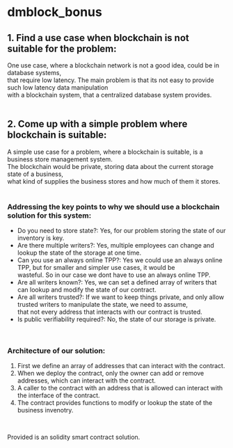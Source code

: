 # dmblock_bonus <br />

## 1. Find a use case when blockchain is not suitable for the problem: <br />
One use case, where a blockchain network is not a good idea, could be in database systems, <br />
that require low latency. The main problem is that its not easy to provide such low latency data manipulation <br />
with a blockchain system, that a centralized database system provides. <br />
<br />

## 2. Come up with a simple problem where blockchain is suitable: <br />
A simple use case for a problem, where a blockchain is suitable, is a business store management system. <br />
The blockchain would be private, storing data about the current storage state of a business, <br />
what kind of supplies the business stores and how much of them it stores. <br />
<br />

### Addressing the key points to why we should use a blockchain solution for this system: <br />
* Do you need to store state?: Yes, for our problem storing the state of our inventory is key. <br />
* Are there multiple writers?: Yes, multiple employees can change and lookup the state of the storage at one time. <br />
* Can you use an always online TPP?: Yes we could use an always online TPP, but for smaller and simpler use cases, it would be <br />
wasteful. So in our case we dont have to use an always online TPP.
* Are all writers known?: Yes, we can set a defined array of writers that can lookup and modify the state of our contract. <br />
* Are all writers trusted?: If we want to keep things private, and only allow trusted writers to manipulate the state, we need to assume, <br />
that not every address that interacts with our contract is trusted. <br />
* Is public verifiability required?: No, the state of our storage is private. <br />
<br />

### Architecture of our solution: <br />
1. First we define an array of addresses that can interact with the contract. <br />
2. When we deploy the contract, only the owner can add or remove addresses, which can interact with the contract. <br />
3. A caller to the contract with an address that is allowed can interact with the interface of the contract. <br />
4. The contract provides functions to modify or lookup the state of the business invenotry. <br />
<br />

Provided is an solidity smart contract solution.


